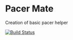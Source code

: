 # Pacer Mate

Creation of basic pacer helper

[![Build Status](https://secure.travis-ci.org/RafeHatfield/pacermate.png)](http://travis-ci.org/RafeHatfield/pacermate)